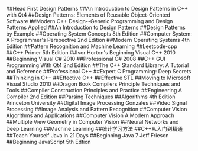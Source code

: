 ##Head First Design Patterns
##An Introduction to Design Patterns in C++ with Qt4
##Design Patterns: Elements of Reusable Object-Oriented Software
##Modern C++ Design--Generic Programming and Design Patterns Applied
##An Introduction to Design Patterns
##Design Patterns by Example
##Operating System Concepts 8th Edition
##Computer System: A Programmer's Perspective 2nd Edition
##Modern Operating Systems 4th Edition
##Pattern Recognition and Machine Learning
##Leetcode-cpp
##C++ Primer 5th Edition
##Ivor Horton's Beginning Visual C++ 2010
##Beginning Visual C# 2010
##Professional C# 2008
##C++ GUI Programming With Qt4 2nd Edition
##The C++ Standard Library: A Tutorial and Reference
##Professional C++
##Expert C Programming: Deep Secrets
##Thinking in C++
##Effective C++
##Effective STL
##Moving to Microsoft Visual Studio 2010
##Dragon Book Compilers Principle Techniques and Tools
##Compiler Construction Principles and Practice
##Engineering A Compiler 2nd Edition
##Parsing Techniques
##Algorithms 4th Edition Princeton University
##Digital Image Processing Gonzales
##Video Signal Processing
##Image Analysis and Pattern Recognition
##Computer Vision Algorithms and Applications
##Computer Vision A Modern Approach
##Multiple View Geometry in Computer Vision
##Neural Networks and Deep Learning
##Machine Learning
##统计学习方法
##C++从入门到精通
##Teach Yourself Java in 21 Days
##Beginning Java 7 Jeff Frieson
##Beginning JavaScript 5th Edtion
